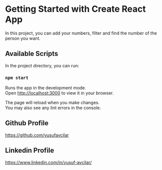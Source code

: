 # Getting Started with Create React App

In this project, you can add your numbers, filter and find the number of the person you want.

## Available Scripts

In the project directory, you can run:

### `npm start`

Runs the app in the development mode.\
Open [http://localhost:3000](http://localhost:3000) to view it in your browser.

The page will reload when you make changes.\
You may also see any lint errors in the console.

## Github Profile
https://github.com/yusufavcilar

## Linkedin Profile
https://www.linkedin.com/in/yusuf-avcilar/